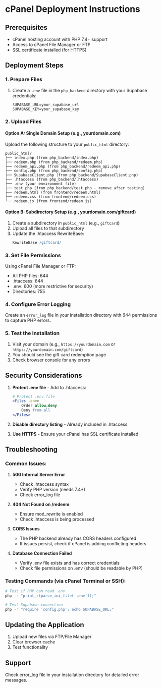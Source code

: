 # cPanel Deployment Instructions

## Prerequisites
- cPanel hosting account with PHP 7.4+ support
- Access to cPanel File Manager or FTP
- SSL certificate installed (for HTTPS)

## Deployment Steps

### 1. Prepare Files
1. Create a `.env` file in the `php_backend` directory with your Supabase credentials:
   ```
   SUPABASE_URL=your_supabase_url
   SUPABASE_KEY=your_supabase_key
   ```

### 2. Upload Files

#### Option A: Single Domain Setup (e.g., yourdomain.com)
Upload the following structure to your `public_html` directory:
```
public_html/
├── index.php (from php_backend/index.php)
├── redeem.php (from php_backend/redeem.php)
├── redeem_api.php (from php_backend/redeem_api.php) 
├── config.php (from php_backend/config.php)
├── SupabaseClient.php (from php_backend/SupabaseClient.php)
├── .htaccess (from php_backend/.htaccess)
├── .env (your environment file)
├── test.php (from php_backend/test.php - remove after testing)
├── redeem.html (from frontend/redeem.html)
├── redeem.css (from frontend/redeem.css)
└── redeem.js (from frontend/redeem.js)
```

#### Option B: Subdirectory Setup (e.g., yourdomain.com/giftcard)
1. Create a subdirectory in `public_html` (e.g., `giftcard`)
2. Upload all files to that subdirectory
3. Update the .htaccess RewriteBase:
   ```apache
   RewriteBase /giftcard/
   ```

### 3. Set File Permissions
Using cPanel File Manager or FTP:
- All PHP files: 644
- .htaccess: 644
- .env: 600 (more restrictive for security)
- Directories: 755

### 4. Configure Error Logging
Create an `error_log` file in your installation directory with 644 permissions to capture PHP errors.

### 5. Test the Installation
1. Visit your domain (e.g., `https://yourdomain.com` or `https://yourdomain.com/giftcard`)
2. You should see the gift card redemption page
3. Check browser console for any errors

## Security Considerations

1. **Protect .env file** - Add to .htaccess:
   ```apache
   # Protect .env file
   <Files .env>
       Order allow,deny
       Deny from all
   </Files>
   ```

2. **Disable directory listing** - Already included in .htaccess

3. **Use HTTPS** - Ensure your cPanel has SSL certificate installed

## Troubleshooting

### Common Issues:

1. **500 Internal Server Error**
   - Check .htaccess syntax
   - Verify PHP version (needs 7.4+)
   - Check error_log file

2. **404 Not Found on /redeem**
   - Ensure mod_rewrite is enabled
   - Check .htaccess is being processed

3. **CORS Issues**
   - The PHP backend already has CORS headers configured
   - If issues persist, check if cPanel is adding conflicting headers

4. **Database Connection Failed**
   - Verify .env file exists and has correct credentials
   - Check file permissions on .env (should be readable by PHP)

### Testing Commands (via cPanel Terminal or SSH):
```bash
# Test if PHP can read .env
php -r "print_r(parse_ini_file('.env'));"

# Test Supabase connection
php -r "require 'config.php'; echo SUPABASE_URL;"
```

## Updating the Application
1. Upload new files via FTP/File Manager
2. Clear browser cache
3. Test functionality

## Support
Check error_log file in your installation directory for detailed error messages.